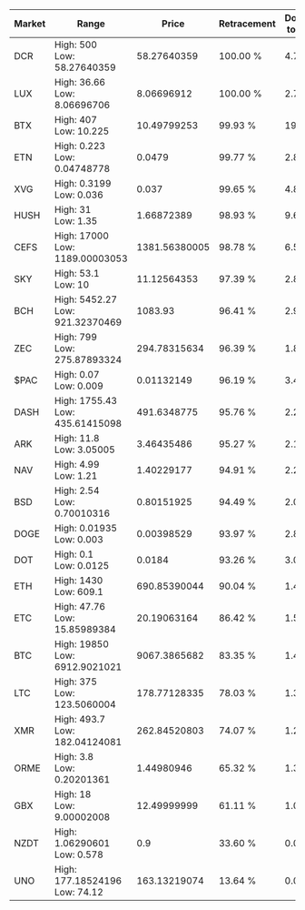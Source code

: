 | Market | Range | Price| Retracement | Doubles to 50% |
| --- | --- | --- | --- | --- |
| DCR | High: 500<br />Low: 58.27640359 | 58.27640359 | 100.00 % | 4.79 |
| LUX | High: 36.66<br />Low: 8.06696706 | 8.06696912 | 100.00 % | 2.77 |
| BTX | High: 407<br />Low: 10.225 | 10.49799253 | 99.93 % | 19.87 |
| ETN | High: 0.223<br />Low: 0.04748778 | 0.0479 | 99.77 % | 2.82 |
| XVG | High: 0.3199<br />Low: 0.036 | 0.037 | 99.65 % | 4.81 |
| HUSH | High: 31<br />Low: 1.35 | 1.66872389 | 98.93 % | 9.69 |
| CEFS | High: 17000<br />Low: 1189.00003053 | 1381.56380005 | 98.78 % | 6.58 |
| SKY | High: 53.1<br />Low: 10 | 11.12564353 | 97.39 % | 2.84 |
| BCH | High: 5452.27<br />Low: 921.32370469 | 1083.93 | 96.41 % | 2.94 |
| ZEC | High: 799<br />Low: 275.87893324 | 294.78315634 | 96.39 % | 1.82 |
| $PAC | High: 0.07<br />Low: 0.009 | 0.01132149 | 96.19 % | 3.49 |
| DASH | High: 1755.43<br />Low: 435.61415098 | 491.6348775 | 95.76 % | 2.23 |
| ARK | High: 11.8<br />Low: 3.05005 | 3.46435486 | 95.27 % | 2.14 |
| NAV | High: 4.99<br />Low: 1.21 | 1.40229177 | 94.91 % | 2.21 |
| BSD | High: 2.54<br />Low: 0.70010316 | 0.80151925 | 94.49 % | 2.02 |
| DOGE | High: 0.01935<br />Low: 0.003 | 0.00398529 | 93.97 % | 2.80 |
| DOT | High: 0.1<br />Low: 0.0125 | 0.0184 | 93.26 % | 3.06 |
| ETH | High: 1430<br />Low: 609.1 | 690.85390044 | 90.04 % | 1.48 |
| ETC | High: 47.76<br />Low: 15.85989384 | 20.19063164 | 86.42 % | 1.58 |
| BTC | High: 19850<br />Low: 6912.9021021 | 9067.3865682 | 83.35 % | 1.48 |
| LTC | High: 375<br />Low: 123.5060004 | 178.77128335 | 78.03 % | 1.39 |
| XMR | High: 493.7<br />Low: 182.04124081 | 262.84520803 | 74.07 % | 1.29 |
| ORME | High: 3.8<br />Low: 0.20201361 | 1.44980946 | 65.32 % | 1.38 |
| GBX | High: 18<br />Low: 9.00002008 | 12.49999999 | 61.11 % | 1.08 |
| NZDT | High: 1.06290601<br />Low: 0.578 | 0.9 | 33.60 % | 0.00 |
| UNO | High: 177.18524196<br />Low: 74.12 | 163.13219074 | 13.64 % | 0.00 |

